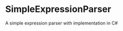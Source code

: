 SimpleExpressionParser
======================

A simple expression parser with implementation in C#
